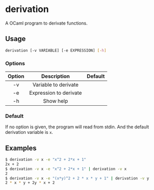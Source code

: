 # derivation

A OCaml program to derivate functions.

## Usage

```sh
derivation [-v VARIABLE] [-e EXPRESSION] [-h]
```

### Options

| Option | Description | Default |
| :----: | :---------: | :-----: |
| -v     | Variable to derivate |
| -e     | Expression to derivate |
| -h     | Show help |

### Default

If no option is given, the program will read from stdin. And the default derivation variable is `x`.

## Examples

```sh
$ derivation -v x -e "x^2 + 2*x + 1"
2x + 2
$ derivation -v x -e "x^2 + 2*x + 1" | derivation -v x
2
$ derivation -v x -e "(x*y)^2 + 2 * x * y + 1" | derivation -v y
2 * x * y + 2y * x + 2
```
